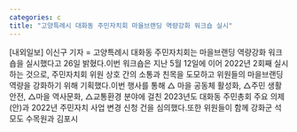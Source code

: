 ```yaml
---
categories: c
title: "고양특례시 대화동 주민자치회 마을브랜딩 역량강화 워크숍 실시"
---
```

[내외일보] 이신구 기자 = 고양특례시 대화동 주민자치회는 마을브랜딩 역량강화 워크숍을 실시했다고 26일 밝혔다.이번 워크숍은 지난 5월 12일에 이어 2022년 2회째 실시하는 것으로, 주민자치회 위원 상호 간의 소통과 친목을 도모하고 위원들의 마을브랜딩 역량을 강화하기 위해 기획했다.이번 행사를 통해 △ 마을 공동체 활성화, △주민 생활안전, △마을 역사문화, △교통환경 분야에 걸친 2023년도 대화동 주민총회 주요 의제(안)과 2022년 주민자치 사업 변경 신청 건을 심의했다.또한 위원들이 함께 강화군 석모도 수목원과 김포시